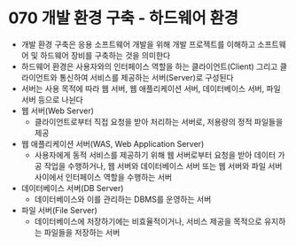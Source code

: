 # 070 개발 환경 구축 - 하드웨어 환경

- 개발 환경 구축은 응용 소프트웨어 개발을 위해 개발 프로젝트를 이해하고 소프트웨어 및 하드웨어 장비를 구축하는 것을 의미한다
- 하드웨어 환경은 사용자와의 인터페이스 역할을 하는 클라이언트(Client) 그리고 클라이언트와 통신하여 서비스를 제공하는 서버(Server)로 구성된다
- 서버는 사용 목적에 따라 웹 서버, 웹 애플리케이션 서버, 데이터베이스 서버, 파일 서버 등으로 나뉜다
- 웹 서버(Web Server)
  - 클라이언트로부터 직접 요청을 받아 처리하는 서버로, 저용량의 정적 파일들을 제공
- 웹 애플리케이션 서버(WAS, Web Application Server)
  - 사용자에게 동적 서비스를 제공하기 위해 웹 서버로부터 요청을 받아 데이터 가공 작업을 수행하거나, 웹 서버와 데이터베이스 서버 또는 웹 서버와 파일 서버 사이에서 인터페이스 역할을 수행하는 서버
- 데이터베이스 서버(DB Server)
  - 데이터베이스와 이를 관리하는 DBMS를 운영하는 서버
- 파일 서버(File Server)
  - 데이터베이스에 저장하기에는 비효율적이거나, 서비스 제공을 목적으로 유지하는 파일들을 저장하는 서버